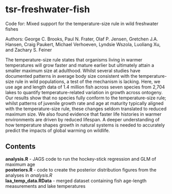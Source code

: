 # tsr-freshwater-fish

Code for: Mixed support for the temperature-size rule in wild freshwater fishes

Authors: George C. Brooks, Paul N. Frater, Olaf P. Jensen, Gretchen J.A. Hansen, Craig Paukert, Michael Verhoeven, Lyndsie Wszola, Luoliang Xu, and Zachary S. Feiner

The temperature-size rule states that organisms living in warmer temperatures will grow faster and mature earlier but ultimately attain a smaller maximum size at adulthood. Whilst several studies have documented patterns in average body size consistent with the temperature-size rule in wild populations, a test of the mechanism is lacking. Here, we use age and length data of 1.4 million fish across seven species from 2,704 lakes to quantify temperature-related variation in growth across ontogeny. Our results show that no species fully conform to the temperature-size rule; whilst patterns of juvenile growth rate and age at maturity typically aligned with the temperature-size rule, these changes seldom translated to reduced maximum size. We also found evidence that faster life histories in warmer environments are driven by reduced lifespan. A deeper understanding of how temperature shapes growth in natural systems is needed to accurately predict the impacts of global warming on wildlife.

## Contents
**analysis.R** - JAGS code to run the hockey-stick regression and GLM of maximum age\
**posteriors.R** - code to create the posterior distribution figures from the analyses in _analysis.R_\
**laa_temp_data.RData** - merged dataset containing fish age-length measurements and lake temperatures
